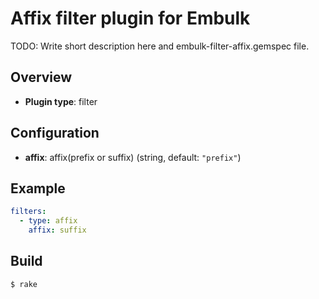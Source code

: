 # Affix filter plugin for Embulk

TODO: Write short description here and embulk-filter-affix.gemspec file.

## Overview

* **Plugin type**: filter

## Configuration

- **affix**: affix(prefix or suffix) (string, default: `"prefix"`)

## Example

```yaml
filters:
  - type: affix
    affix: suffix
```


## Build

```
$ rake
```
